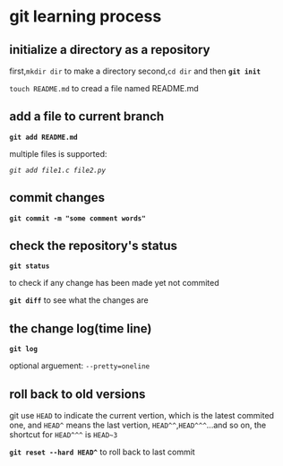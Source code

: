 # git learning process

## initialize a directory as a repository

first,`mkdir dir` to make a directory
second,`cd dir` and then **`git init`**

`touch README.md` to cread a file named README.md

## add a file to current branch

**`git add README.md`**

multiple files is supported:

*`git add file1.c file2.py`*
## commit changes

**`git commit -m "some comment words"`**

## check the repository's status

**`git status`**

to check if any change has been made yet not commited

**`git diff`** to see what the changes are

## the change log(time line)

**`git log`**

optional arguement: `--pretty=oneline`

## roll back to old versions

git use `HEAD` to indicate the current vertion, which is the latest commited one, and `HEAD^` means the last vertion, `HEAD^^`,`HEAD^^^`...and so on, the shortcut for `HEAD^^^` is `HEAD~3`

**`git reset --hard HEAD^`** to roll back to last commit 
